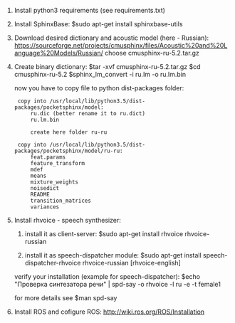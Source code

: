1. Install python3 requirements (see requirements.txt)

2. Install SphinxBase:
	$sudo apt-get install sphinxbase-utils

3. Download desired dictionary and acoustic model (here - Russian):
	https://sourceforge.net/projects/cmusphinx/files/Acoustic%20and%20Language%20Models/Russian/
	choose cmusphinx-ru-5.2.tar.gz

4. Create binary dictionary:
	$tar -xvf cmusphinx-ru-5.2.tar.gz
	$cd cmusphinx-ru-5.2
	$sphinx_lm_convert -i ru.lm -o ru.lm.bin
	
	now you have to copy file to python dist-packages folder:
	
		copy into /usr/local/lib/python3.5/dist-packages/pocketsphinx/model:
			ru.dic (better rename it to ru.dict)
			ru.lm.bin
			
			create here folder ru-ru

		copy into /usr/local/lib/python3.5/dist-packages/pocketsphinx/model/ru-ru:
			feat.params
			feature_transform
			mdef
			means
			mixture_weights
			noisedict
			README
			transition_matrices
			variances

5. Install rhvoice - speech synthesizer:

	1) install it as client-server:
		$sudo apt-get install rhvoice rhvoice-russian
		
	2) install it as speech-dispatcher module:
		$sudo apt-get install speech-dispatcher-rhvoice rhvoice-russian [rhvoice-english]
	
	verify your installation (example for speech-dispatcher):
		$echo "Проверка синтезатора речи" | spd-say -o rhvoice -l ru -e -t female1
	
	for more details see $man spd-say

6. Install ROS and cofigure ROS:
	http://wiki.ros.org/ROS/Installation
	
